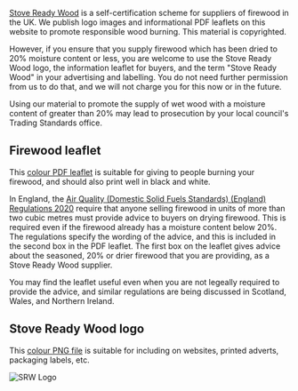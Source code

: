[Stove Ready Wood](/) is a self-certification scheme for suppliers of firewood in
the UK. We publish logo images and informational PDF leaflets on this website 
to promote responsible wood burning. This material is copyrighted.

However, if you ensure that you supply firewood which has been dried to 20%
moisture content or less, you are welcome to use the Stove Ready Wood logo,
the information leaflet for buyers, and the term "Stove Ready Wood" in your
advertising and labelling. You do not need further permission from us to
do that, and we will not charge you for this now or in the future.

Using our material to promote the supply of wet wood with a moisture content
of greater than 20% may lead to prosecution by your local council's Trading Standards
office.

## Firewood leaflet

This [colour PDF leaflet](/srw-info-leaflet.pdf) is suitable for giving to people burning your
firewood, and should also print well in black and white.

In England, the [Air Quality (Domestic Solid Fuels Standards) (England) Regulations 2020](https://www.legislation.gov.uk/uksi/2020/1095/contents/made)
require that anyone selling firewood in units of more than two cubic metres
must provide advice to buyers on drying firewood. This is required even if
the firewood already has a moisture content below 20%. The regulations
specify the wording of the advice, and this is included in the second box in
the PDF leaflet. The first box on the leaflet gives advice about the
seasoned, 20% or drier firewood that you are providing, as a Stove Ready Wood
supplier. 

You may find the leaflet useful even when you are not legeally required to 
provide the advice, and similar regulations are being discussed in Scotland, 
Wales, and Northern Ireland.

## Stove Ready Wood logo

This [colour PNG file](/stovereadywood-1000x1000.png) is suitable for including on websites, printed adverts,
packaging labels, etc. 

![SRW Logo](/stovereadywood-200x200.png)
